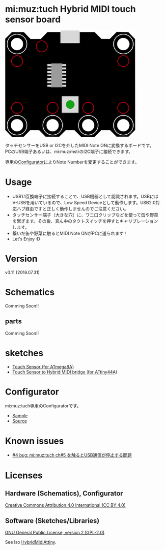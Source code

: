 # mi:muz:tuch Hybrid MIDI touch sensor board

![mi:muz:tuch](device.png)

タッチセンサーをUSB or I2Cを介したMIDI Note ONに変換するボードです。
PCのUSB端子あるいは、mi:muz:mstrのI2C端子に接続できます。

専用の[Configurator](http://mz4u.net/tuch/)によりNote Numberを変更することができます。

# Usage

- USB1.1互換端子に接続することで、USB機器として認識されます。USBにはV-USBを用いているので、Low Speed Deviceとして動作します。USB2.0対応ハブ経由ですと正しく動作しませんのでご注意ください。
- タッチセンサー端子（大きな穴）に、ワニ口クリップなどを使って缶や野菜を繋ぎます。その後、真ん中のタクトスイッチを押すとキャリブレーションします。
- 繋いだ缶や野菜に触るとMIDI Note ONがPCに送られます！
- Let's Enjoy :D

# Version

v0.11 (2016.07.31)

# Schematics

Comming Soon!!

## parts

Comming Soon!!

# sketches

- [Touch Sensor (for ATmega8A)](https://github.com/tadfmac/mi-muz/tree/master/applications/tuch/sketch/mega8_touchSensor/)
- [Touch Sensor to Hybrid MIDI bridge (for ATtiny44A)](https://github.com/tadfmac/mi-muz/tree/master/applications/tuch/sketch/mimuz-tuch_v01/)

# Configurator

mi:muz:tuch専用のConfiguratorです。

- [Sample](http://mz4u.net/tuch/)
- [Source](https://github.com/tadfmac/mi-muz/tree/master/applications/tuch/configurator/)

# Known issues

- [#4 bug: mi:muz:tuch ch#5 を触るとUSB通信が停止する問題](https://github.com/tadfmac/mi-muz/issues/4)

# Licenses

## Hardware (Schematics), Configurator

[Creative Commons Attribution 4.0 International (CC BY 4.0)](http://creativecommons.org/licenses/by/4.0/)

## Software (Sketches/Libraries)

[GNU General Public License, version 2 (GPL-2.0)](http://opensource.org/licenses/gpl-2.0.php).

See lso [HybridMidiAttiny](https://github.com/tadfmac/mi-muz/tree/master/arduino/libraries/HybridMidiAttiny).




